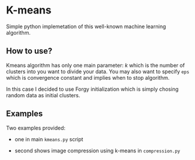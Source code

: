 # K-means

Simple python implemetation of this well-known machine
learning algorithm. 


## How to use?

Kmeans algorithm has only one main parameter: *k* which is the number
of clusters into you want to divide your data. You may also want
to specify `eps` which is convergence constant and implies when
to stop algorithm.

In this case I decided to use Forgy initialization which is simply
chosing random data as initial clusters.

## Examples

Two examples provided:

* one in main `kmeans.py` script

* second shows image compression using k-means in `compression.py`

